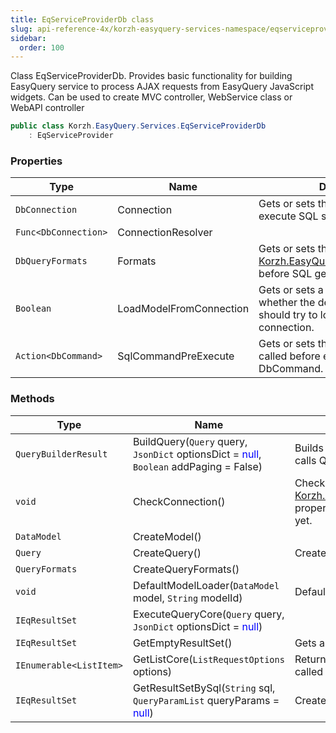 ```yaml
---
title: EqServiceProviderDb class
slug: api-reference-4x/korzh-easyquery-services-namespace/eqserviceproviderdb-class
sidebar:
  order: 100
---
```


Class EqServiceProviderDb.  Provides basic functionality for building EasyQuery service to process AJAX requests from EasyQuery JavaScript widgets.  Can be used to create MVC controller, WebService class or WebAPI controller
```csharp
public class Korzh.EasyQuery.Services.EqServiceProviderDb
    : EqServiceProvider

```

### Properties

| Type | Name | Description | 
| --- | --- | --- | 
| `DbConnection` | Connection | Gets or sets the connection used to execute SQL statements. | 
| `Func<DbConnection>` | ConnectionResolver |  | 
| `DbQueryFormats` | Formats | Gets or sets the formats passed to [Korzh.EasyQuery.Db.SqlQueryBuilder](/easyquery/docs/api-reference-4x/korzh-easyquery-db-namespace/sqlquerybuilder-class) before SQL generation. | 
| `Boolean` | LoadModelFromConnection | Gets or sets a value indicating whether the default model loader should try to load model from connection. | 
| `Action<DbCommand>` | SqlCommandPreExecute | Gets or sets the function which is called before execution of some DbCommand. | 


### Methods

| Type | Name | Description | 
| --- | --- | --- | 
| `QueryBuilderResult` | BuildQuery(`Query` query, `JsonDict` optionsDict = <span style='color: blue'>null</span>, `Boolean` addPaging = False) | Builds SQL statement by the DbQuery object. This methods calls QueryBuilder delegate to build SQL. | 
| `void` | CheckConnection() | Checks whether the connection defined in [Korzh.EasyQuery.Services.EqServiceProviderDb.Connection](/easyquery/docs/api-reference-4x/korzh-easyquery-services-namespace/eqserviceproviderdb-class) property is not null.  Opens the connection if it's not opened yet. | 
| `DataModel` | CreateModel() |  | 
| `Query` | CreateQuery() | Creates new DbQuery object. | 
| `QueryFormats` | CreateQueryFormats() |  | 
| `void` | DefaultModelLoader(`DataModel` model, `String` modelId) | Default implementation of the model loader <see cref="!:ModelLoader" />. | 
| `IEqResultSet` | ExecuteQueryCore(`Query` query, `JsonDict` optionsDict = <span style='color: blue'>null</span>) |  | 
| `IEqResultSet` | GetEmptyResultSet() | Gets any empty result set. | 
| `IEnumerable<ListItem>` | GetListCore(`ListRequestOptions` options) | Returns list of values by its name. This method is usually called by GetList action of EasyQueryController. | 
| `IEqResultSet` | GetResultSetBySql(`String` sql, `QueryParamList` queryParams = <span style='color: blue'>null</span>) | Creates and returns a ResultSet object by SQL statement. |
